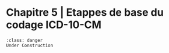 # Chapitre 5 | Etappes de base du codage ICD-10-CM

```{admonition} This is a title
:class: danger
Under Construction
```
